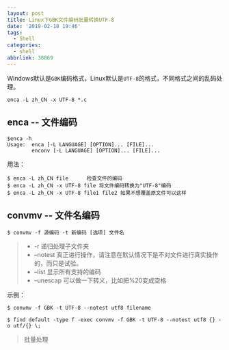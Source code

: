 ```yaml
---
layout: post
title: Linux下GBK文件编码批量转换UTF-8
date: '2019-02-18 19:46'
tags:
  - Shell
categories:
  - shell
abbrlink: 38869
---
```


Windows默认是`GBK`编码格式，Linux默认是`UTF-8`的格式，不同格式之间的乱码处理。

``` shell
enca -L zh_CN -x UTF-8 *.c
```

<!--more-->

## enca -- 文件编码

``` shell
$enca -h
Usage:  enca [-L LANGUAGE] [OPTION]... [FILE]...
        enconv [-L LANGUAGE] [OPTION]... [FILE]...
```

用法：
``` shell
$ enca -L zh_CN file      检查文件的编码
$ enca -L zh_CN -x UTF-8 file 将文件编码转换为"UTF-8"编码
$ enca -L zh_CN -x UTF-8 file1 file2 如果不想覆盖原文件可以这样
```

## convmv -- 文件名编码

``` shell
$ convmv -f 源编码 -t 新编码 [选项] 文件名
```
> - -r 递归处理子文件夹
> - –notest 真正进行操作，请注意在默认情况下是不对文件进行真实操作的，而只是试验。
> - –list 显示所有支持的编码
> - –unescap 可以做一下转义，比如把%20变成空格

示例：
``` shell
$ convmv -f GBK -t UTF-8 --notest utf8 filename
```

``` shell
$ find default -type f -exec convmv -f GBK -t UTF-8 --notest utf8 {} -o utf/{} \;
```
> 批量处理

